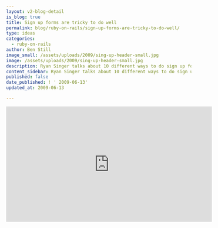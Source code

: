 ```yaml
---
layout: v2-blog-detail
is_blog: true
title: Sign up forms are tricky to do well
permalink: blog/ruby-on-rails/sign-up-forms-are-tricky-to-do-well/
type: ideas
categories:
  - ruby-on-rails
author: Ben Still
image_small: /assets/uploads/2009/sing-up-header-small.jpg
image: /assets/uploads/2009/sing-up-header-small.jpg
description: Ryan Singer talks about 10 different ways to do sign up forms.
content_sidebar: Ryan Singer talks about 10 different ways to do sign up forms.
published: false
date_published: ! ' 2009-06-13'
updated_at: 2009-06-13

---
```


<iframe width="560" height="315" src="https://www.youtube.com/embed/J00ehBG0VNg?rel=0" frameborder="0" allowfullscreen layout="responsive"></iframe>
